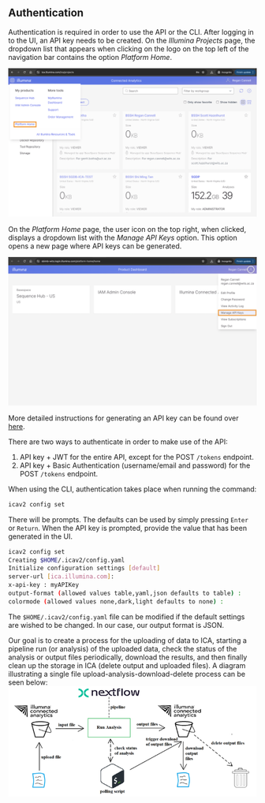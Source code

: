 ## Authentication
Authentication is required in order to use the API or the CLI. After logging in to the UI, an API key needs to be created. On the _Illumina Projects_ page, the dropdown list that appears when clicking on the logo on the top left of the navigation bar contains the option _Platform Home_.    

![Illumina Projects Page](./../public/assets/images/illumina_projects_page.png "Illumina Projects Page")   

On the _Platform Home_ page, the user icon on the top right, when clicked, displays a dropdown list with the _Manage API Keys_ option. This option opens a new page where API keys can be generated.   

![Illumina Platform Home](./../public/assets/images/illumina_platform_home.png "Illumina Platform Home")   

More detailed instructions for generating an API key can be found over [here](https://help.ica.illumina.com/account-management/am-iam#api-keys).   

There are two ways to authenticate in order to make use of the API:
1. API key + JWT for the entire API, except for the POST `/tokens` endpoint.
2. API key + Basic Authentication (username/email and password) for the POST `/tokens` endpoint.    

When using the CLI, authentication takes place when running the command:
```bash
icav2 config set
```
There will be prompts. The defaults can be used by simply pressing `Enter` or `Return`. When the API key is prompted, provide the value that has been generated in the UI. 
```bash
icav2 config set
Creating $HOME/.icav2/config.yaml
Initialize configuration settings [default]
server-url [ica.illumina.com]: 
x-api-key : myAPIKey
output-format (allowed values table,yaml,json defaults to table) : 
colormode (allowed values none,dark,light defaults to none) :
```
The `$HOME/.icav2/config.yaml` file can be modified if the default settings are wished to be changed. In our case, our output format is JSON.   

Our goal is to create a process for the uploading of data to ICA, starting a pipeline run (or analysis) of the uploaded data, check the status of the analysis or output files periodically, download the results, and then finally clean up the storage in ICA (delete output and uploaded files). A diagram illustrating a single file upload-analysis-download-delete process can be seen below:   
![Upload-Download ICA Bash Process](./../public/assets/images/ica_upload_download_bash_process.png "Upload-Download ICA Bash Process")  